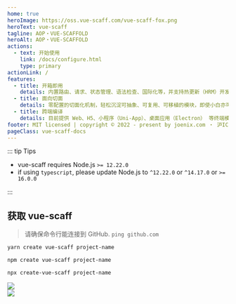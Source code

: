 ```yaml
---
home: true
heroImage: https://oss.vue-scaff.com/vue-scaff-fox.png
heroText: vue-scaff
tagline: AOP・VUE-SCAFFOLD
heroAlt: AOP・VUE-SCAFFOLD
actions:
  - text: 开始使用
    link: /docs/configure.html
    type: primary
actionLink: /
features:
  - title: 开箱即用
    details: 内置路由、请求、状态管理、语法检查、国际化等，并支持热更新（HRM）开发方式。
  - title: 面向切面
    details: 零配置的切面化机制，轻松沉淀可抽象、可复用、可移植的模块，即使小白亦可拥有高效的项目交付能力。
  - title: 跨端编译
    details: 目前提供 Web、H5、小程序（Uni-App）、桌面应用（Electron） 等终端模板，更多模板即将来袭。
footer: MIT licensed | copyright © 2022 - present by joenix.com ・ 沪ICP备20017142号-2
pageClass: vue-scaff-docs
---
```


::: tip Tips

- vue-scaff requires Node.js `>= 12.22.0`
- if using `typescript`, please update Node.js to `^12.22.0` or `^14.17.0` or `>= 16.0.0`

:::

## 获取 vue-scaff

> 请确保命令行能连接到 GitHub. `ping github.com`

<CodeGroup>

  <CodeGroupItem title="YARN" active>

```bash
yarn create vue-scaff project-name
```

  </CodeGroupItem>

  <CodeGroupItem title="NPM">

```bash
npm create vue-scaff project-name
```

  </CodeGroupItem>

  <CodeGroupItem title="NPX">

```bash
npx create-vue-scaff project-name
```

  </CodeGroupItem>

</CodeGroup>

<div class="features qr">
  <div class="feature">
    <img src="https://oss.vue-scaff.com/qr/me.jpg" />
  </div>
  <div class="feature">
    <img src="https://oss.vue-scaff.com/qr/gp.jpg" />
  </div>
</div>

